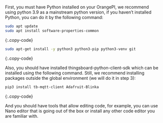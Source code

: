 First, you must have Python installed on your OrangePI, we recommend using python 3.9 as a mainstream python version, if you haven’t installed Python, you can do it by the following command:

```bash
sudo apt update
sudo apt install software-properties-common
```
{:.copy-code}

```bash
sudo apt-get install -y python3 python3-pip python3-venv git
```
{:.copy-code}

Also, you should have installed thingsboard-python-client-sdk which can be installed using the following command. Still, we recommend installing packages outside the global environment (we will do it in step 3):

```bash
pip3 install tb-mqtt-client Adafruit-Blinka
```
{:.copy-code}

And you should have tools that allow editing code, for example, you can use Nano editor that is going out of the box or install any other code editor you are familiar with.